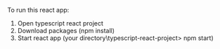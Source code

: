 To run this react app:
1. Open typescript react project
2. Download packages (npm install)
3. Start react app (your directory\typescript-react-project> npm start)
